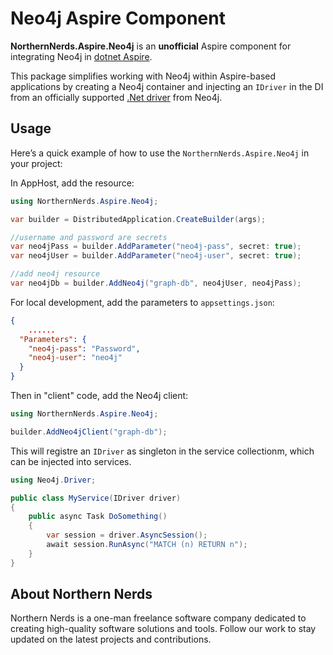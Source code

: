 # Neo4j Aspire Component

**NorthernNerds.Aspire.Neo4j** is an **unofficial** Aspire component for integrating Neo4j in [dotnet Aspire](https://learn.microsoft.com/en-us/dotnet/aspire/get-started/aspire-overview). 

This package simplifies working with Neo4j within Aspire-based applications by creating a Neo4j container and injecting an `IDriver` in the DI from an officially supported [.Net driver](https://neo4j.com/docs/getting-started/languages-guides/neo4j-dotnet/) from Neo4j.

## Usage

Here’s a quick example of how to use the `NorthernNerds.Aspire.Neo4j` in your project:

In AppHost, add the resource:
```csharp
using NorthernNerds.Aspire.Neo4j;

var builder = DistributedApplication.CreateBuilder(args);

//username and password are secrets
var neo4jPass = builder.AddParameter("neo4j-pass", secret: true);
var neo4jUser = builder.AddParameter("neo4j-user", secret: true);

//add neo4j resource
var neo4jDb = builder.AddNeo4j("graph-db", neo4jUser, neo4jPass);
```
For local development, add the parameters to `appsettings.json`:
```json
{
	......
  "Parameters": {
    "neo4j-pass": "Password",
    "neo4j-user": "neo4j"
  }
}
```

Then in "client" code, add the Neo4j client:

```csharp
using NorthernNerds.Aspire.Neo4j;

builder.AddNeo4jClient("graph-db");
```

This will registre an `IDriver` as singleton in the service collectionm, which can be injected into services.

```csharp
using Neo4j.Driver;

public class MyService(IDriver driver)
{
	public async Task DoSomething()
	{
		var session = driver.AsyncSession();
		await session.RunAsync("MATCH (n) RETURN n");
	}
}
```

## About Northern Nerds

Northern Nerds is a one-man freelance software company dedicated to creating high-quality software solutions and tools. Follow our work to stay updated on the latest projects and contributions.